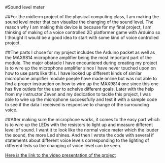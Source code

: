 #Sound level meter

##For the midterm project of the physical computing class, I am making the sound level meter that can visualize the changing of the sound level. The reason why I am making this device is because for my final project, I am thinking of making of a voice controlled 2D platformer game with Arduino so I thought it would be a good idea to start with some kind of voice controlled project. 

##The parts I chose for my project includes the Arduino packet as well as the MAX9814 microphone amplifier being the most important part of the module. The major obstacle I have encountered during creating my project is to wire up the microphone amplifier since I have never touched upon on how to use parts like this. I have looked up different kinds of similar microphone amplifier module poeple have made online but was not able to find a proper instruction on how to wire up the MAX9814 one since this one has five outlets for the user to acheive different goals. Later with the help from my instructor Zeven and my dedication to tackle this project, I was able to wire up the microphone successfully and test it with a sample code to see if the data I received is responsive to change of the surrounding voice.

##After making sure the microphone works, it comes to the easy part which is to wire up the LEDs with the resistors to light up and measure different level of sound. I want it to look like the normal voice meter which the louder the sound, the more Led shines. And then I wrote the code with several if statements about different voice levels corresponding to the lighting of different leds so the changing of voice level can be seen.


[Here is the link to the video presentation of the project](https://www.youtube.com/watch?v=3f2jXrvcdDk&feature=youtu.be)


